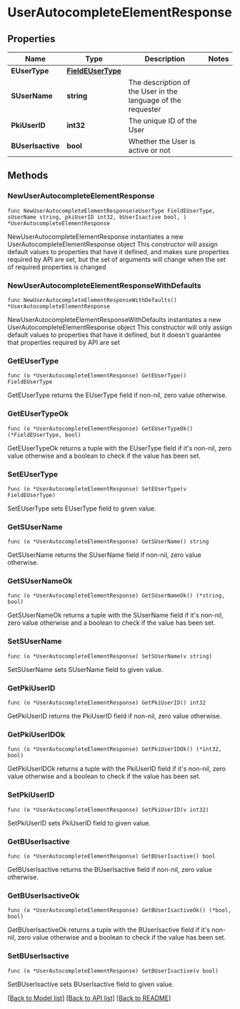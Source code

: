 # UserAutocompleteElementResponse

## Properties

Name | Type | Description | Notes
------------ | ------------- | ------------- | -------------
**EUserType** | [**FieldEUserType**](FieldEUserType.md) |  | 
**SUserName** | **string** | The description of the User in the language of the requester | 
**PkiUserID** | **int32** | The unique ID of the User | 
**BUserIsactive** | **bool** | Whether the User is active or not | 

## Methods

### NewUserAutocompleteElementResponse

`func NewUserAutocompleteElementResponse(eUserType FieldEUserType, sUserName string, pkiUserID int32, bUserIsactive bool, ) *UserAutocompleteElementResponse`

NewUserAutocompleteElementResponse instantiates a new UserAutocompleteElementResponse object
This constructor will assign default values to properties that have it defined,
and makes sure properties required by API are set, but the set of arguments
will change when the set of required properties is changed

### NewUserAutocompleteElementResponseWithDefaults

`func NewUserAutocompleteElementResponseWithDefaults() *UserAutocompleteElementResponse`

NewUserAutocompleteElementResponseWithDefaults instantiates a new UserAutocompleteElementResponse object
This constructor will only assign default values to properties that have it defined,
but it doesn't guarantee that properties required by API are set

### GetEUserType

`func (o *UserAutocompleteElementResponse) GetEUserType() FieldEUserType`

GetEUserType returns the EUserType field if non-nil, zero value otherwise.

### GetEUserTypeOk

`func (o *UserAutocompleteElementResponse) GetEUserTypeOk() (*FieldEUserType, bool)`

GetEUserTypeOk returns a tuple with the EUserType field if it's non-nil, zero value otherwise
and a boolean to check if the value has been set.

### SetEUserType

`func (o *UserAutocompleteElementResponse) SetEUserType(v FieldEUserType)`

SetEUserType sets EUserType field to given value.


### GetSUserName

`func (o *UserAutocompleteElementResponse) GetSUserName() string`

GetSUserName returns the SUserName field if non-nil, zero value otherwise.

### GetSUserNameOk

`func (o *UserAutocompleteElementResponse) GetSUserNameOk() (*string, bool)`

GetSUserNameOk returns a tuple with the SUserName field if it's non-nil, zero value otherwise
and a boolean to check if the value has been set.

### SetSUserName

`func (o *UserAutocompleteElementResponse) SetSUserName(v string)`

SetSUserName sets SUserName field to given value.


### GetPkiUserID

`func (o *UserAutocompleteElementResponse) GetPkiUserID() int32`

GetPkiUserID returns the PkiUserID field if non-nil, zero value otherwise.

### GetPkiUserIDOk

`func (o *UserAutocompleteElementResponse) GetPkiUserIDOk() (*int32, bool)`

GetPkiUserIDOk returns a tuple with the PkiUserID field if it's non-nil, zero value otherwise
and a boolean to check if the value has been set.

### SetPkiUserID

`func (o *UserAutocompleteElementResponse) SetPkiUserID(v int32)`

SetPkiUserID sets PkiUserID field to given value.


### GetBUserIsactive

`func (o *UserAutocompleteElementResponse) GetBUserIsactive() bool`

GetBUserIsactive returns the BUserIsactive field if non-nil, zero value otherwise.

### GetBUserIsactiveOk

`func (o *UserAutocompleteElementResponse) GetBUserIsactiveOk() (*bool, bool)`

GetBUserIsactiveOk returns a tuple with the BUserIsactive field if it's non-nil, zero value otherwise
and a boolean to check if the value has been set.

### SetBUserIsactive

`func (o *UserAutocompleteElementResponse) SetBUserIsactive(v bool)`

SetBUserIsactive sets BUserIsactive field to given value.



[[Back to Model list]](../README.md#documentation-for-models) [[Back to API list]](../README.md#documentation-for-api-endpoints) [[Back to README]](../README.md)


